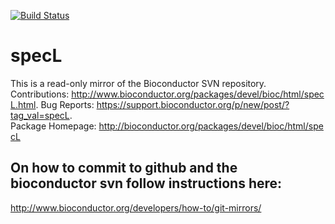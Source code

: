 [![Build Status](https://travis-ci.org/fgcz/specL.svg?branch=master)](https://travis-ci.org/fgcz/specL)

# specL
This is a read-only mirror of the Bioconductor SVN repository. Contributions: http://www.bioconductor.org/packages/devel/bioc/html/specL.html. Bug Reports: https://support.bioconductor.org/p/new/post/?tag_val=specL. Package Homepage: http://bioconductor.org/packages/devel/bioc/html/specL


## On how to commit to github and the bioconductor svn follow instructions here:
http://www.bioconductor.org/developers/how-to/git-mirrors/

